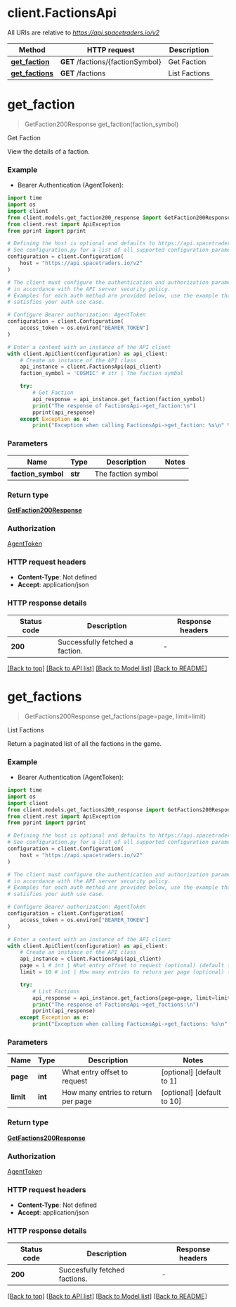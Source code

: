 # client.FactionsApi

All URIs are relative to *https://api.spacetraders.io/v2*

Method | HTTP request | Description
------------- | ------------- | -------------
[**get_faction**](FactionsApi.md#get_faction) | **GET** /factions/{factionSymbol} | Get Faction
[**get_factions**](FactionsApi.md#get_factions) | **GET** /factions | List Factions


# **get_faction**
> GetFaction200Response get_faction(faction_symbol)

Get Faction

View the details of a faction.

### Example

* Bearer Authentication (AgentToken):

```python
import time
import os
import client
from client.models.get_faction200_response import GetFaction200Response
from client.rest import ApiException
from pprint import pprint

# Defining the host is optional and defaults to https://api.spacetraders.io/v2
# See configuration.py for a list of all supported configuration parameters.
configuration = client.Configuration(
    host = "https://api.spacetraders.io/v2"
)

# The client must configure the authentication and authorization parameters
# in accordance with the API server security policy.
# Examples for each auth method are provided below, use the example that
# satisfies your auth use case.

# Configure Bearer authorization: AgentToken
configuration = client.Configuration(
    access_token = os.environ["BEARER_TOKEN"]
)

# Enter a context with an instance of the API client
with client.ApiClient(configuration) as api_client:
    # Create an instance of the API class
    api_instance = client.FactionsApi(api_client)
    faction_symbol = 'COSMIC' # str | The faction symbol

    try:
        # Get Faction
        api_response = api_instance.get_faction(faction_symbol)
        print("The response of FactionsApi->get_faction:\n")
        pprint(api_response)
    except Exception as e:
        print("Exception when calling FactionsApi->get_faction: %s\n" % e)
```



### Parameters


Name | Type | Description  | Notes
------------- | ------------- | ------------- | -------------
 **faction_symbol** | **str**| The faction symbol | 

### Return type

[**GetFaction200Response**](GetFaction200Response.md)

### Authorization

[AgentToken](../README.md#AgentToken)

### HTTP request headers

 - **Content-Type**: Not defined
 - **Accept**: application/json

### HTTP response details

| Status code | Description | Response headers |
|-------------|-------------|------------------|
**200** | Successfully fetched a faction. |  -  |

[[Back to top]](#) [[Back to API list]](../README.md#documentation-for-api-endpoints) [[Back to Model list]](../README.md#documentation-for-models) [[Back to README]](../README.md)

# **get_factions**
> GetFactions200Response get_factions(page=page, limit=limit)

List Factions

Return a paginated list of all the factions in the game.

### Example

* Bearer Authentication (AgentToken):

```python
import time
import os
import client
from client.models.get_factions200_response import GetFactions200Response
from client.rest import ApiException
from pprint import pprint

# Defining the host is optional and defaults to https://api.spacetraders.io/v2
# See configuration.py for a list of all supported configuration parameters.
configuration = client.Configuration(
    host = "https://api.spacetraders.io/v2"
)

# The client must configure the authentication and authorization parameters
# in accordance with the API server security policy.
# Examples for each auth method are provided below, use the example that
# satisfies your auth use case.

# Configure Bearer authorization: AgentToken
configuration = client.Configuration(
    access_token = os.environ["BEARER_TOKEN"]
)

# Enter a context with an instance of the API client
with client.ApiClient(configuration) as api_client:
    # Create an instance of the API class
    api_instance = client.FactionsApi(api_client)
    page = 1 # int | What entry offset to request (optional) (default to 1)
    limit = 10 # int | How many entries to return per page (optional) (default to 10)

    try:
        # List Factions
        api_response = api_instance.get_factions(page=page, limit=limit)
        print("The response of FactionsApi->get_factions:\n")
        pprint(api_response)
    except Exception as e:
        print("Exception when calling FactionsApi->get_factions: %s\n" % e)
```



### Parameters


Name | Type | Description  | Notes
------------- | ------------- | ------------- | -------------
 **page** | **int**| What entry offset to request | [optional] [default to 1]
 **limit** | **int**| How many entries to return per page | [optional] [default to 10]

### Return type

[**GetFactions200Response**](GetFactions200Response.md)

### Authorization

[AgentToken](../README.md#AgentToken)

### HTTP request headers

 - **Content-Type**: Not defined
 - **Accept**: application/json

### HTTP response details

| Status code | Description | Response headers |
|-------------|-------------|------------------|
**200** | Succesfully fetched factions. |  -  |

[[Back to top]](#) [[Back to API list]](../README.md#documentation-for-api-endpoints) [[Back to Model list]](../README.md#documentation-for-models) [[Back to README]](../README.md)


